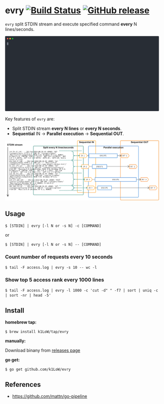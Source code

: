 # evry [![Build Status](https://travis-ci.org/k1LoW/evry.svg?branch=master)](https://travis-ci.org/k1LoW/evry) [![GitHub release](https://img.shields.io/github/release/k1LoW/evry.svg)](https://github.com/k1LoW/evry/releases)

`evry` split STDIN stream and execute specified command **every** N lines/seconds.

![screencast](doc/screencast.svg)

Key features of `evry` are:

- Split STDIN stream **every N lines** or **every N seconds**.
- **Sequential** IN -> **Parallel execution** -> **Sequential OUT**.

![img](doc/evry.png)

## Usage

``` console
$ [STDIN] | evry [-l N or -s N] -c [COMMAND]
```

or

``` console
$ [STDIN] | evry [-l N or -s N] -- [COMMAND]
```

### Count number of requests every 10 seconds

``` console
$ tail -F access.log | evry -s 10 -- wc -l
```

### Show top 5 access rank every 1000 lines

``` console
$ tail -F access.log | evry -l 1000 -c 'cut -d" " -f7 | sort | uniq -c | sort -nr | head -5'
```

## Install

**homebrew tap:**

```console
$ brew install k1LoW/tap/evry
```

**manually:**

Download binany from [releases page](https://github.com/k1LoW/evry/releases)

**go get:**

```console
$ go get github.com/k1LoW/evry
```
## References

- https://github.com/mattn/go-pipeline
